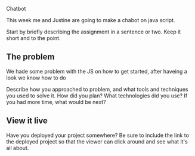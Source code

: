 Chatbot

This week me and Justine are going to make a chabot on java script.

Start by briefly describing the assignment in a sentence or two. Keep it short and to the point.

## The problem

We hade some problem with the JS on how to get started, after haveing a look we know how to do

Describe how you approached to problem, and what tools and techniques you used to solve it. How did you plan? What technologies did you use? If you had more time, what would be next?

## View it live

Have you deployed your project somewhere? Be sure to include the link to the deployed project so that the viewer can click around and see what it's all about.
